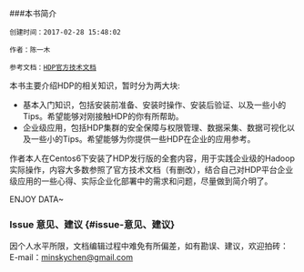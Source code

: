 


###本书简介

`创建时间：2017-02-28 15:48:02`

`作者：陈一木`

`参考文档：`[`HDP官方技术文档`](http://docs.hortonworks.com/HDPDocuments/Ambari-2.4.2.0/bk_ambari-installation/content/index.html)



本书主要介绍HDP的相关知识，暂时分为两大块:

- 基本入门知识，包括安装前准备、安装时操作、安装后验证、以及一些小的Tips。希望能够对刚接触HDP的你有所帮助。
- 企业级应用，包括HDP集群的安全保障与权限管理、数据采集、数据可视化以及一些小的Tips。希望能够为你提供一些HDP在企业的应用参考。

作者本人在Centos6下安装了HDP发行版的全套内容，用于实践企业级的Hadoop实际操作，内容大多数参照了官方技术文档（有删改），结合自己对HDP平台企业级应用的一些心得、实际企业化部署中的需求和问题，尽量做到简介明了。

ENJOY DATA~


### Issue 意见、建议 {#issue-意见、建议}

因个人水平所限，文档编辑过程中难免有所偏差，如有勘误、建议，欢迎拍砖：E-mail：[minskychen@gmail.com](mailto:minskychen@gmail.com)



